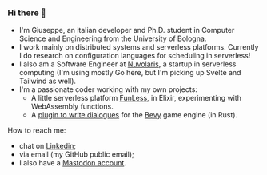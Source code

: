 ### Hi there 👋

* I'm Giuseppe, an italian developer and Ph.D. student in Computer Science and Engineering from the University of Bologna.
* I work mainly on distributed systems and serverless platforms. Currently I do research on configuration languages for scheduling in serverless!
* I also am a Software Engineer at [Nuvolaris](https://www.nuvolaris.io/), a startup in serverless computing (I'm using mostly Go here, but I'm picking up Svelte and Tailwind as well).
* I'm a passionate coder working with my own projects:
  - A little serverless platform [FunLess](https://funless.dev), in Elixir, experimenting with WebAssembly functions.
  - A [plugin to write dialogues](https://github.com/giusdp/bevy_talks) for the [Bevy](https://github.com/giusdp/bevy_talks) game engine (in Rust).

How to reach me: 
- chat on [Linkedin](https://www.linkedin.com/in/giusdp);
- via email (my GitHub public email);
- I also have a [Mastodon account](https://livellosegreto.it/@geedp).

<!--
**giusdp/giusdp** is a ✨ _special_ ✨ repository because its `README.md` (this file) appears on your GitHub profile.

Here are some ideas to get you started:

- 🔭 I’m currently working on ...
- 🌱 I’m currently learning ...
- 👯 I’m looking to collaborate on ...
- 🤔 I’m looking for help with ...
- 💬 Ask me about ...
- 📫 How to reach me: ...
- 😄 Pronouns: ...
- ⚡ Fun fact: ...
-->
